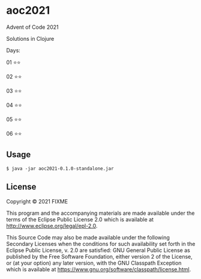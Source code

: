 # aoc2021

Advent of Code 2021

Solutions in Clojure

Days:

01  ⭐⭐

02  ⭐⭐

03  ⭐⭐

04  ⭐⭐

05  ⭐⭐

06  ⭐⭐

## Usage

    $ java -jar aoc2021-0.1.0-standalone.jar

## License

Copyright © 2021 FIXME

This program and the accompanying materials are made available under the
terms of the Eclipse Public License 2.0 which is available at
http://www.eclipse.org/legal/epl-2.0.

This Source Code may also be made available under the following Secondary
Licenses when the conditions for such availability set forth in the Eclipse
Public License, v. 2.0 are satisfied: GNU General Public License as published by
the Free Software Foundation, either version 2 of the License, or (at your
option) any later version, with the GNU Classpath Exception which is available
at https://www.gnu.org/software/classpath/license.html.
